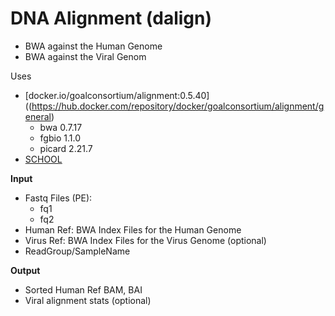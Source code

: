 <!-- dx-header -->
# DNA Alignment (dalign)

- BWA against the Human Genome
- BWA against the Viral Genom

Uses
- [docker.io/goalconsortium/alignment:0.5.40]((https://hub.docker.com/repository/docker/goalconsortium/alignment/general)
   - bwa 0.7.17
   - fgbio 1.1.0
   - picard 2.21.7
- [SCHOOL](https://github.com/bcantarel/school.git)

**Input**
- Fastq Files (PE):
  - fq1
  - fq2
- Human Ref: BWA Index Files for the Human Genome
- Virus Ref: BWA Index Files for the Virus Genome (optional)
- ReadGroup/SampleName 

**Output**
- Sorted Human Ref BAM, BAI
- Viral alignment stats (optional)
